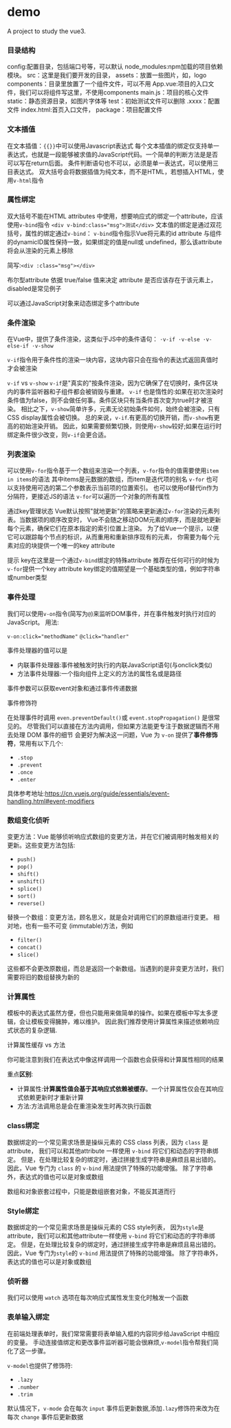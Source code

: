 # demo
A project to study the vue3.

### 目录结构
config:配置目录，包括端口号等，可以默认
node_modules:npm加载的项目依赖模块。
src：这里是我们要开发的目录，
assets：放置一些图片，如，logo
components：目录里放置了一个组件文件，可以不用
App.vue:项目的入口文件，我们可以将组件写这里，不使用components
main.js：项目的核心文件
static：静态资源目录，如图片字体等
test：初始测试文件可以删除
.xxxx：配置文件
index.html:首页入口文件，
package：项目配置文件

### 文本插值
在文本插值：`{{}}`中可以使用Javascript表达式
每个文本插值的绑定仅支持单一表达式，也就是一段能够被求值的JavaScript代码。一个简单的判断方法是是否可以写在return后面。
条件判断语句也不可以，必须是单一表达式，可以使用三目表达式。
双大括号会将数据插值为纯文本，而不是HTML，若想插入HTML，使用`v-html`指令

### 属性绑定
双大括号不能在HTML attributes 中使用，想要响应式的绑定一个attribute，应该使用`v-bind`指令
`<div v-bind:class="msg">测试</div>`
文本值的绑定是通过双花括号，属性的绑定通过`v-bind`：
`v-bind`指令指示Vue将元素的id attribute 与组件的dynamicID属性保持一致，如果绑定的值是null或
undefined，那么该attribute将会从渲染的元素上移除

简写:`<div :class="msg"></div>`

布尔型attribute 依据 true/false 值来决定 attribute 是否应该存在于该元素上，disabled是常见例子

可以通过JavaScript对象来动态绑定多个attribute

### 条件渲染
在Vue中，提供了条件渲染，这类似于JS中的条件语句：
`·v-if
·v-else
·v-else-if
·v-show`

`v-if`指令用于条件性的渲染一块内容，这块内容只会在指令的表达式返回真值时才会被渲染

`v-if` vs `v-show`
`v-if`是"真实的"按条件渲染，因为它确保了在切换时，条件区块内的事件监听器和子组件都会被销毁与重建。
`v-if` 也是惰性的:如果在初次渲染时条件值为false，则不会做任何事。条件区块只有当条件首次变为true时才被渲染。
相比之下，`v-show`简单许多，元素无论初始条件如何，始终会被渲染，只有CSS display属性会被切换。
总的来说，`v-if`.有更高的切换开销，而`v-show`有更高的初始渲染开销。
因此，如果需要频繁切换，则使用`v-show`较好;如果在运行时绑定条件很少改变，则`v-if`会更合适。

### 列表渲染
可以使用`v-for`指令基于一个数组来渲染一个列表，`v-for`指令的值需要使用`item in items`的语法
其中items是元数据的数组，而item是迭代项的别名
`v-for` 也可以支持使用可选的第二个参数表示当前项的位置索引。
也可以使用of替代in作为分隔符，更接近JS的语法
`v-for`可以遍历一个对象的所有属性

通过key管理状态
Vue默认按照"就地更新"的策略来更新通过`v-for`渲染的元素列表。当数据项的顺序改变时，
Vue不会随之移动DOM元素的顺序，而是就地更新每个元素，确保它们在原本指定的索引位置上渲染。
为了给Vue一个提示，以便它可以跟踪每个节点的标识，从而重用和重新排序现有的元素，
你需要为每个元素对应的块提供一个唯一的key attribute

提示
key在这里是一个通过`v-bind`绑定的特殊attribute
推荐在任何可行的时候为`v-for`提供一个key attribute
key绑定的值期望是一个基础类型的值，例如字符串或number类型

### 事件处理
我们可以使用`v-on`指令(简写为`@`)来监听DOM事件，并在事件触发时执行对应的JavaScript。
用法:

`v-on:click="methodName"`
`@click="handler"`

事件处理器的值可以是

* 内联事件处理器:事件被触发时执行的内联JavaScript语句(与onclick类似)
* 方法事件处理器:一个指向组件上定义的方法的属性名或是路径

事件参数可以获取event对象和通过事件传递数据

事件修饰符

在处理事件时调用 `even.preventDefault()`或 `event.stopPropagation()` 是很常见的。
尽管我们可以直接在方法内调用，但如果方法能更专注于数据逻辑而不用去处理 DOM 事件的细节
会更好为解决这一问题，Vue 为 `v-on` 提供了**事件修饰符**，常用有以下几个:

* `.stop`
* `.prevent`
* `.once`
* `.enter`

具体参考地址:https://cn.vuejs.org/guide/essentials/event-handling.html#event-modifiers

### 数组变化侦听
变更方法：Vue 能够侦听响应式数组的变更方法，并在它们被调用时触发相关的更新。这些变更方法包括:

* `push()`
* `pop()`
* `shift()`
* `unshift()`
* `splice()`
* `sort()`
* `reverse()`

替换一个数组：变更方法，顾名思义，就是会对调用它们的原数组进行变更。
相对地，也有一些不可变 (immutable)方法，例如 

* `filter()`
* `concat()`
* `slice()`

这些都不会更改原数组，而总是返回一个新数组。当遇到的是非变更方法时，我们需要将旧的数组替换为新的

### 计算属性
模板中的表达式虽然方便，但也只能用来做简单的操作。如果在模板中写太多逻辑，会让模板变得臃肿，难以维护。
因此我们推荐使用计算属性来描述依赖响应式状态的复杂逻辑.

计算属性缓存 vs 方法

你可能注意到我们在表达式中像这样调用一个函数也会获得和计算属性相同的结果

重点**区别**:
* 计算属性:**计算属性值会基于其响应式依赖被缓存**。一个计算属性仅会在其响应式依赖更新时才重新计算
* 方法:方法调用总是会在重渲染发生时再次执行函数

### class绑定
数据绑定的一个常见需求场景是操纵元素的 CSS class 列表，因为 `class` 是 attribute，
我们可以和其他attribute 一样使用 `v-bind` 将它们和动态的字符串绑定。
但是，在处理比较复杂的绑定时，通过拼接生成字符串是麻烦且易出错的。
因此，Vue 专门为 `class` 的 `v-bind` 用法提供了特殊的功能增强。
除了字符串外，表达式的值也可以是对象或数组

数组和对象嵌套过程中，只能是数组嵌套对象，不能反其道而行

### Style绑定
数据绑定的一个常见需求场景是操纵元素的 CSS style列表，
因为`style`是 attribute，我们可以和其他attribute一样使用 `v-bind` 将它们和动态的字符串绑定。
但是，在处理比较复杂的绑定时，通过拼接生成字符串是麻烦且易出错的。
因此，Vue 专门为`style`的 `v-bind` 用法提供了特殊的功能增强。
除了字符串外，表达式的值也可以是对象或数组

### 侦听器
我们可以使用 `watch` 选项在每次响应式属性发生变化时触发一个函数

### 表单输入绑定
在前端处理表单时，我们常常需要将表单输入框的内容同步给JavaScript 中相应的变量。
手动连接值绑定和更改事件监听器可能会很麻烦,`v-model`指令帮我们简化了这一步骤。

`v-model`也提供了修饰符:
* `.lazy`
* `.number`
* `.trim `

默认情况下，`v-mode` 会在每次 `input` 事件后更新数据,添加`.lazy`修饰符来改为在每次 `change` 事件后更新数据

